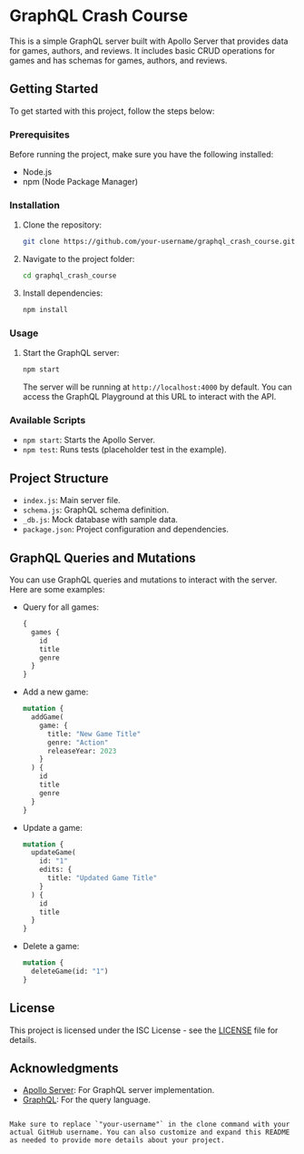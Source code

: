 
# GraphQL Crash Course

This is a simple GraphQL server built with Apollo Server that provides data for games, authors, and reviews. It includes basic CRUD operations for games and has schemas for games, authors, and reviews.

## Getting Started

To get started with this project, follow the steps below:

### Prerequisites

Before running the project, make sure you have the following installed:

- Node.js
- npm (Node Package Manager)

### Installation

1. Clone the repository:

   ```bash
   git clone https://github.com/your-username/graphql_crash_course.git
   ```

2. Navigate to the project folder:

   ```bash
   cd graphql_crash_course
   ```

3. Install dependencies:

   ```bash
   npm install
   ```

### Usage

1. Start the GraphQL server:

   ```bash
   npm start
   ```

   The server will be running at `http://localhost:4000` by default. You can access the GraphQL Playground at this URL to interact with the API.

### Available Scripts

- `npm start`: Starts the Apollo Server.
- `npm test`: Runs tests (placeholder test in the example).

## Project Structure

- `index.js`: Main server file.
- `schema.js`: GraphQL schema definition.
- `_db.js`: Mock database with sample data.
- `package.json`: Project configuration and dependencies.

## GraphQL Queries and Mutations

You can use GraphQL queries and mutations to interact with the server. Here are some examples:

- Query for all games:

  ```graphql
  {
    games {
      id
      title
      genre
    }
  }
  ```

- Add a new game:

  ```graphql
  mutation {
    addGame(
      game: {
        title: "New Game Title"
        genre: "Action"
        releaseYear: 2023
      }
    ) {
      id
      title
      genre
    }
  }
  ```

- Update a game:

  ```graphql
  mutation {
    updateGame(
      id: "1"
      edits: {
        title: "Updated Game Title"
      }
    ) {
      id
      title
    }
  }
  ```

- Delete a game:

  ```graphql
  mutation {
    deleteGame(id: "1")
  }
  ```

## License

This project is licensed under the ISC License - see the [LICENSE](LICENSE) file for details.

## Acknowledgments

- [Apollo Server](https://www.apollographql.com/docs/apollo-server/introduction/): For GraphQL server implementation.
- [GraphQL](https://graphql.org/): For the query language.
```

Make sure to replace `"your-username"` in the clone command with your actual GitHub username. You can also customize and expand this README as needed to provide more details about your project.
